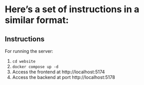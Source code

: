 # Here’s a set of instructions in a similar format:

## Instructions

For running the server:
1. ```cd website```
2. ```docker compose up -d```
3. Access the frontend at http://localhost:5174
4. Access the backend at port http://localhost:5178


